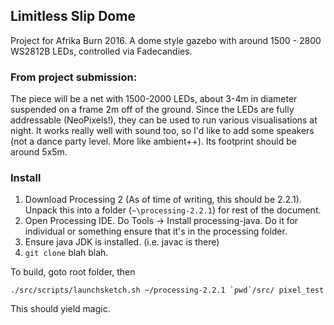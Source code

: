 ## Limitless Slip Dome

Project for Afrika Burn 2016. A dome style gazebo with around 1500 - 2800 WS2812B LEDs, controlled via Fadecandies.

### From project submission:

The piece will be a net with 1500-2000 LEDs, about 3-4m in diameter suspended on a frame 2m off of the ground. Since the LEDs are fully addressable (NeoPixels!), they can be used to run various visualisations at night. It works really well with sound too, so I'd like to add some speakers (not a dance party level. More like ambient++). Its footprint should be around 5x5m.

### Install

1. Download Processing 2 (As of time of writing, this should be 2.2.1). Unpack this into a
folder (`~\processing-2.2.1`) for rest of the document.
2. Open Processing IDE. Do Tools -> Install processing-java. Do it for individual or something
ensure that it's in the processing folder.
3. Ensure java JDK is installed. (i.e. javac is there)
4. `git clone` blah blah.

To build, goto root folder, then

    ./src/scripts/launchsketch.sh ~/processing-2.2.1 `pwd`/src/ pixel_test
    
This should yield magic.

